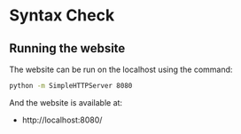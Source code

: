 Syntax Check
============

Running the website
-------------------

The website can be run on the localhost using the command:

```bash
python -m SimpleHTTPServer 8080
```
And the website is available at:

 * http://localhost:8080/
